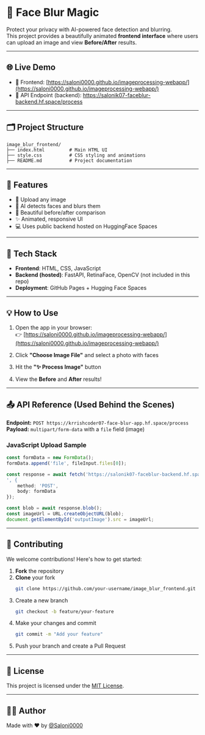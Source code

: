 # 🔐 Face Blur Magic

Protect your privacy with AI-powered face detection and blurring.  
This project provides a beautifully animated **frontend interface** where users can upload an image and view **Before/After** results.

---

## 🌐 Live Demo

- 🔗 Frontend: [https://saloni0000.github.io/imageprocessing-webapp/](https://saloni0000.github.io/imageprocessing-webapp/)
- 🧠 API Endpoint (backend): [https://salonik07-faceblur-backend.hf.space/process
](https://salonik07-faceblur-backend.hf.space/process
)

---

## 🗂 Project Structure

```
image_blur_frontend/
├── index.html         # Main HTML UI
├── style.css          # CSS styling and animations
├── README.md          # Project documentation
```

---

## 🌟 Features

- 📸 Upload any image
- 🧠 AI detects faces and blurs them
- 🎨 Beautiful before/after comparison
- ✨ Animated, responsive UI
- 💻 Uses public backend hosted on HuggingFace Spaces

---

## 🧠 Tech Stack

- **Frontend**: HTML, CSS, JavaScript
- **Backend (hosted)**: FastAPI, RetinaFace, OpenCV (not included in this repo)
- **Deployment**: GitHub Pages + Hugging Face Spaces

---

## 💡 How to Use

1. Open the app in your browser:  
   👉 [https://saloni0000.github.io/imageprocessing-webapp/](https://saloni0000.github.io/imageprocessing-webapp/)

2. Click **"Choose Image File"** and select a photo with faces

3. Hit the **"✨ Process Image"** button

4. View the **Before** and **After** results!

---

## 📤 API Reference (Used Behind the Scenes)

**Endpoint:** `POST https://krrishcoder07-face-blur-app.hf.space/process`  
**Payload:** `multipart/form-data` with a `file` field (image)

### JavaScript Upload Sample

```js
const formData = new FormData();
formData.append('file', fileInput.files[0]);

const response = await fetch('https://salonik07-faceblur-backend.hf.space/process
', {
    method: 'POST',
    body: formData
});

const blob = await response.blob();
const imageUrl = URL.createObjectURL(blob);
document.getElementById('outputImage').src = imageUrl;
```

---

## 🤝 Contributing

We welcome contributions! Here's how to get started:

1. **Fork** the repository  
2. **Clone** your fork  
   ```bash
   git clone https://github.com/your-username/image_blur_frontend.git
   ```
3. Create a new branch  
   ```bash
   git checkout -b feature/your-feature
   ```
4. Make your changes and commit  
   ```bash
   git commit -m "Add your feature"
   ```
5. Push your branch and create a Pull Request  

---

## 📃 License

This project is licensed under the [MIT License](LICENSE).

---

## 🙋‍♂️ Author

Made with ❤️ by [@Saloni0000](https://github.com/Saloni0000)
